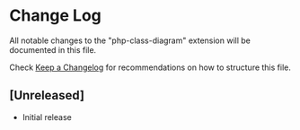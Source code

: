 # Change Log

All notable changes to the "php-class-diagram" extension will be documented in this file.

Check [Keep a Changelog](http://keepachangelog.com/) for recommendations on how to structure this file.

## [Unreleased]

- Initial release